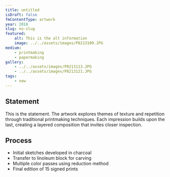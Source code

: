 ```yaml
---
title: untitled
isDraft: false
fmContentType: artwork
year: 2016
slug: no-slug
featured:
    alt: This is the alt information
    image: ../../assets/images/P8213109.JPG
medium:
    - printmaking
    - papermaking
gallery:
    - ../../assets/images/P8213113.JPG
    - ../../assets/images/P8213121.JPG
tags:
    - new
---
```


## Statement

This is the statement.
The artwork explores themes of texture and repetition through traditional printmaking techniques. Each impression builds upon the last, creating a layered composition that invites closer inspection.

## Process

- Initial sketches developed in charcoal
- Transfer to linoleum block for carving
- Multiple color passes using reduction method
- Final edition of 15 signed prints
